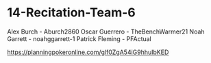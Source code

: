 # 14-Recitation-Team-6
Alex Burch - Aburch2860
Oscar Guerrero - TheBenchWarmer21
Noah Garrett - noahggarrett-1
Patrick Fleming - PFActual

https://planningpokeronline.com/glf0ZgA54iG9hhuIbKED
